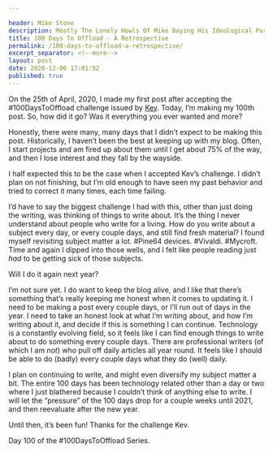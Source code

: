 ```yaml
---

header: Mike Stone
description: Mostly The Lonely Howls Of Mike Baying His Ideological Purity At The Moon
title: 100 Days To Offload - A Retrospective
permalink: /100-days-to-offload-a-retrospective/
excerpt_separator: <!--more-->
layout: post
date: 2020-12-06 17:01:52
published: true
---
```


On the 25th of April, 2020, I made my first post after accepting the #100DaysToOffload challenge issued by [Kev](https://fosstodon.org/@kev). Today, I’m making my 100th post. So, how did it go? Was it everything you ever wanted and more?

<!--more-->

Honestly, there were many, many days that I didn’t expect to be making this post. Historically, I haven’t been the best at keeping up with my blog. Often, I start projects and am fired up about them until I get about 75% of the way, and then I lose interest and they fall by the wayside. 

I half expected this to be the case when I accepted Kev’s challenge. I didn’t plan on not finishing, but I’m old enough to have seen my past behavior and tried to correct it many times, each time failing.

I’d have to say the biggest challenge I had with this, other than just doing the writing, was thinking of things to write about. It’s the thing I never understand about people who write for a living. How do you write about a subject every day, or every couple days, and still find fresh material? I found myself revisiting subject matter a lot. #Pine64 devices. #Vivaldi. #Mycroft. Time and again I dipped into those wells, and I felt like people reading just _had_ to be getting sick of those subjects.

Will I do it again next year? 

I’m not sure yet. I do want to keep the blog alive, and I like that there’s something that’s really keeping me honest when it comes to updating it. I need to be making a post every couple days, or I’ll run out of days in the year. I need to take an honest look at what I’m writing about, and how I’m writing about it, and decide if this is something I can continue. Technology is a constantly evolving field, so it feels like I can find enough things to write about to do something every couple days. There are professional writers (of which I am _not_) who pull off daily articles all year round. It feels like I should be able to do  (badly) every couple days what they do (well) daily. 

I plan on continuing to write, and might even diversify my subject matter a bit. The entire 100 days has been technology related other than a day or two where I just blathered because I couldn’t think of anything else to write. I will let the “pressure” of the 100 days drop for a couple weeks until 2021, and then reevaluate after the new year. 

Until then, it’s been fun! Thanks for the challenge Kev.

Day 100 of the #100DaysToOffload Series.